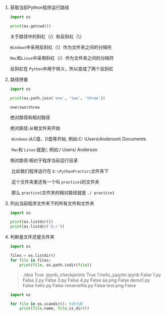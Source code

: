 1. 获取当前Python程序运行路径  

   ```python
   import os
   
   print(os.getcwd())
   ```

   关于路径中的斜杠（/）和反斜杠（\）

   `Windows`中采用反斜杠（\）作为文件夹之间的分隔符

   `Mac`和`Linux`中采用斜杠（/）作为文件夹之间的分隔符

   反斜杠在 `Python`中用于转义，所以变成了两个反斜杠

   

2. 路径拼接

   ```python
   import os
   
   print(os.path.join('one', 'two', 'three'))
   ```

   ```shell
   one\two\three
   ```

   绝对路径和相对路径

   绝对路径:从根文件夹开始

   ​	`Windows`:从C盘、D盘等开始, 例如:C: \Users\Anderson\ Documents

   ​	`Mac`和 `Linux`:就是/,  例如:/ Users/ Anderson

   相对路径:相对于程序当前运行目录

   ​	比如我们程序运行在 `E:\PythonPractic\`文件夹下

   ​	这个文件夹里还有一个叫 `practice1`的文件夹

   ​	那么 `practice1`文件夹的相对路径就是 `./ practice1`

   

3. 列出当前程序文件夹下的所有文件和文件夹

   ```python
   import os
   
   print(os.listdir())
   print(os.listdir('G:/'))
   ```

4. 判断是文件还是文件夹

   ```python
   import os
   
   files = os.listdir()
   for file in files:
       print(file, os.path.isdir(file))
   ```

   > .idea True
   > .ipynb_checkpoints True
   > 1.hello_jupyter.ipynb False
   > 1.py False
   > 2.py False
   > 3.py False
   > 4.py False
   > aa.png False
   > demo1.py False
   > hello.py False
   > renamefile.py False
   > test.png False

   ```python
   import os
   
   for file in os.scandir(): #迭代器
       print(file.name, file.is_dir())
   ```

   

